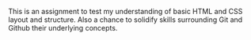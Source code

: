<p>This is an assignment to test my understanding of basic HTML and CSS layout and structure. Also a chance to solidify skills surrounding Git and Github their underlying concepts.  </p>